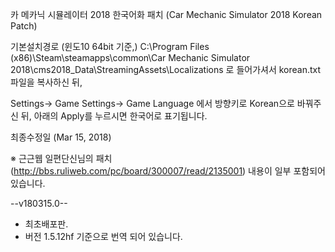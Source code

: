 카 메카닉 시뮬레이터 2018 한국어화 패치
(Car Mechanic Simulator 2018 Korean Patch)

기본설치경로 (윈도10 64bit 기준,)
C:\Program Files (x86)\Steam\steamapps\common\Car Mechanic Simulator 2018\cms2018_Data\StreamingAssets\Localizations
로 들어가셔서 korean.txt 파일을 복사하신 뒤, 

Settings-> Game Settings-> Game Language 에서 방향키로 Korean으로 바꿔주신 뒤, 아래의 Apply를 누르시면 한국어로 표기됩니다.

최종수정일 (Mar 15, 2018)

※ 근근웹 일편단신님의 패치(http://bbs.ruliweb.com/pc/board/300007/read/2135001) 내용이 일부 포함되어 있습니다.


--v180315.0--
- 최초배포판.
- 버전 1.5.12hf 기준으로 번역 되어 있습니다.
